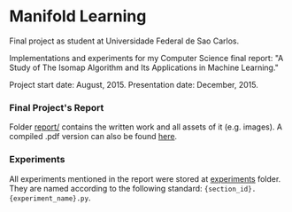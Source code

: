 # Manifold Learning

Final project as student at Universidade Federal de Sao Carlos.

Implementations and experiments for my Computer Science final report: "A Study of The Isomap Algorithm and Its Applications in Machine Learning."

Project start date: August, 2015.
Presentation date: December, 2015.

### Final Project's Report

Folder [report/](report) contains the written work and all assets of it (e.g. images). A compiled .pdf version can also be found [here](report/report.pdf).

### Experiments

All experiments mentioned in the report were stored at [experiments](experiments) folder. They are named according to the following standard: `{section_id}.{experiment_name}.py`.
